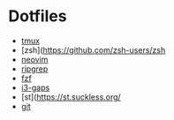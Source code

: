# Dotfiles

- [tmux](https://github.com/tmux/tmux)
- [zsh](https://github.com/zsh-users/zsh
- [neovim](https://github.com/neovim/neovim)
- [ripgrep](https://github.com/BurntSushi/ripgrep)
- [fzf](https://github.com/junegunn/fzf#as-vim-plugin)
- [i3-gaps](https://github.com/Airblader/i3)
- [st](https://st.suckless.org/
- [git](https://git-scm.com/)

